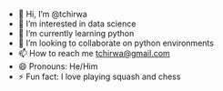 - 👋 Hi, I’m @tchirwa
- 👀 I’m interested in data science
- 🌱 I’m currently learning python
- 💞️ I’m looking to collaborate on python environments
- 📫 How to reach me tchirwa@gmail.com
- 😄 Pronouns: He/Him
- ⚡ Fun fact: I love playing squash and chess

<!---
tchirwa/tchirwa is a ✨ special ✨ repository because its `README.md` (this file) appears on your GitHub profile.
You can click the Preview link to take a look at your changes.
--->
